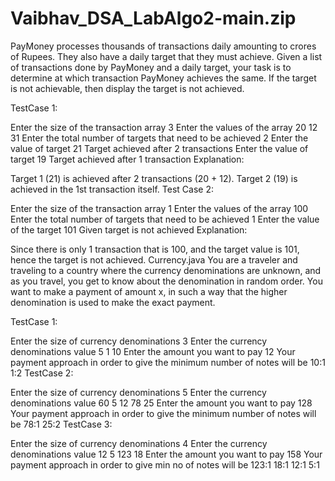 # Vaibhav_DSA_LabAlgo2-main.zip
PayMoney processes thousands of transactions daily amounting to crores of Rupees. They also have a daily target that they must achieve. Given a list of transactions done by PayMoney and a daily target, your task is to determine at which transaction PayMoney achieves the same. If the target is not achievable, then display the target is not achieved.

TestCase 1:

Enter the size of the transaction array
3
Enter the values of the array
20 12 31
Enter the total number of targets that need to be achieved
2
Enter the value of target
21
Target achieved after 2 transactions
Enter the value of target
19
Target achieved after 1 transaction
Explanation:

Target 1 (21) is achieved after 2 transactions (20 + 12).
Target 2 (19) is achieved in the 1st transaction itself.
Test Case 2:

Enter the size of the transaction array
1
Enter the values of the array
100
Enter the total number of targets that need to be achieved
1
Enter the value of the target
101
Given target is not achieved
Explanation:

Since there is only 1 transaction that is 100, and the target value is 101, hence the target is not achieved.
Currency.java
You are a traveler and traveling to a country where the currency denominations are unknown, and as you travel, you get to know about the denomination in random order. You want to make a payment of amount x, in such a way that the higher denomination is used to make the exact payment.

TestCase 1:

Enter the size of currency denominations
3
Enter the currency denominations value
5 1 10
Enter the amount you want to pay
12
Your payment approach in order to give the minimum number of notes will be
10:1 1:2
TestCase 2:

Enter the size of currency denominations
5
Enter the currency denominations value
60 5 12 78 25
Enter the amount you want to pay
128
Your payment approach in order to give the minimum number of notes will be
78:1 25:2
TestCase 3:

Enter the size of currency denominations
4
Enter the currency denominations value
12 5 123 18
Enter the amount you want to pay
158
Your payment approach in order to give min no of notes will be
123:1 18:1 12:1 5:1
